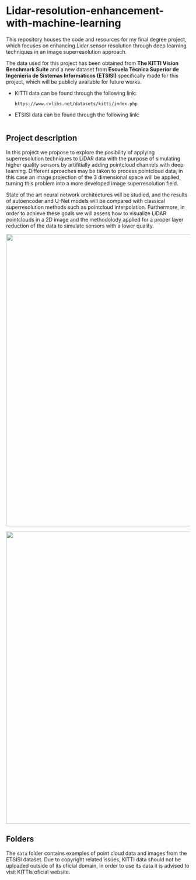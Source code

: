 # Lidar-resolution-enhancement-with-machine-learning
This repository houses the code and resources for my final degree project, which focuses on enhancing Lidar sensor resolution through deep learning techniques in an image superresolution approach.

The data used for this project has been obtained from **The KITTI Vision Benchmark Suite** and a new dataset from **Escuela Técnica Superior de Ingeniería de Sistemas Informáticos (ETSISI)** specifically made for this project, which will be publicly available for future works.

- KITTI data can be found through the following link:
  ```
  https://www.cvlibs.net/datasets/kitti/index.php
  ```

- ETSISI data can be found through the following link:
  ```
  ```

## Project description
In this project we propose to explore the posibility of applying superresolution techniques to LiDAR data with the purpose of simulating higher quality sensors by artifitially adding pointcloud channels with deep learning. Different aproaches may be taken to process pointcloud data, in this case an image projection of the 3 dimensional space will be applied, turning this problem into a more developed image superresolution field.

State of the art neural network architectures will be studied, and the results of autoencoder and U-Net models will be compared with classical superresolution methods such as pointcloud interpolation. Furthermore, in order to achieve these goals we will assess how to visualize LiDAR pointclouds in a 2D image and the methodolody applied for a proper layer reduction of the data to simulate sensors with a lower quality.

<p align="center">
  <img src="https://github.com/Junhao42/Estudio-y-optimizacion-de-las-actuaciones-de-bomberos-de-la-comunidad-de-Madrid/blob/main/images/sarimax_final.jpg" height="800" width="800">
</p>

<p align="center">
  <img src="https://github.com/Junhao42/Estudio-y-optimizacion-de-las-actuaciones-de-bomberos-de-la-comunidad-de-Madrid/blob/main/images/sarimax_final.jpg" height="800" width="800">
</p>


## Folders
The ```data``` folder contains examples of point cloud data and images from the ETSISI dataset. Due to copyright related issues, KITTI data should not be uploaded outside of its oficial domain, in order to use its data it is advised to visit KITTIs oficial website.



